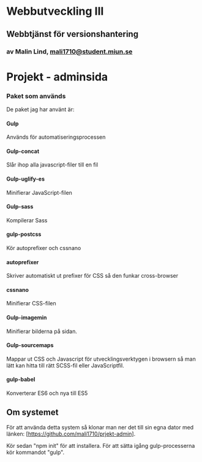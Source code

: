 # Webbutveckling III

## Webbtjänst för versionshantering

### av Malin Lind, mali1710@student.miun.se

# Projekt - adminsida

### Paket som används

De paket jag har använt är:

#### Gulp

Används för automatiseringsprocessen

#### Gulp-concat

Slår ihop alla javascript-filer till en fil

#### Gulp-uglify-es

Minifierar JavaScript-filen

#### Gulp-sass

Kompilerar Sass

#### gulp-postcss

Kör autoprefixer och cssnano

#### autoprefixer

Skriver automatiskt ut prefixer för CSS så den funkar cross-browser

#### cssnano

Minifierar CSS-filen

#### Gulp-imagemin

Minifierar bilderna på sidan.

#### Gulp-sourcemaps

Mappar ut CSS och Javascript för utvecklingsverktygen i browsern så man lätt kan hitta till rätt SCSS-fil eller JavaScriptfil.

#### gulp-babel

Konverterar ES6 och nya till ES5

## Om systemet

För att använda detta system så klonar man ner det till sin egna dator med länken: [https://github.com/mali1710/prjekt-admin].

Kör sedan "npm init" för att installera. För att sätta igång gulp-processerna kör kommandot "gulp".
